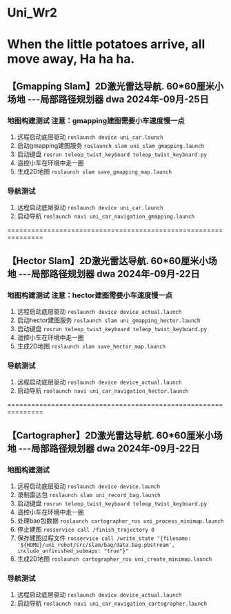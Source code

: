# Uni_Wr2
When the little potatoes arrive, all move away, Ha ha ha.
===============================================================
## 【Gmapping Slam】2D激光雷达导航. 60*60厘米小场地 ---局部路径规划器 dwa 2024年-09月-25日
  ### 地图构建测试 注意：gmapping建图需要小车速度慢一点
  1. 远程启动底层驱动 `roslaunch device uni_car.launch `
  2. 启动gmapping建图服务  `roslaunch slam uni_slam_gmapping.launch `
  3. 启动键盘  `rosrun teleop_twist_keyboard teleop_twist_keyboard.py `
  4. 遥控小车在环境中走一圈
  5. 生成2D地图 `roslaunch slam save_gmapping_map.launch `

 ### 导航测试
  1. 远程启动底层驱动 `roslaunch device uni_car.launch `
  2. 启动导航 `roslaunch navi uni_car_navigation_gmapping.launch `


===============================================================
## 【Hector Slam】2D激光雷达导航. 60*60厘米小场地 ---局部路径规划器 dwa 2024年-09月-22日
  ### 地图构建测试 注意：hector建图需要小车速度慢一点
  1. 远程启动底层驱动 `roslaunch device device_actual.launch `
  2. 启动hector建图服务  `roslaunch slam uni_gmapping_hector.launch `
  3. 启动键盘  `rosrun teleop_twist_keyboard teleop_twist_keyboard.py `
  4. 遥控小车在环境中走一圈
  5. 生成2D地图 `roslaunch slam save_hector_map.launch `

 ### 导航测试
  1. 远程启动底层驱动 `roslaunch device device_actual.launch `
  2. 启动导航 `roslaunch navi uni_car_navigation_hector.launch `



===============================================================
## 【Cartographer】2D激光雷达导航. 60*60厘米小场地 ---局部路径规划器 dwa 2024年-09月-22日
  ### 地图构建测试
  1. 远程启动底层驱动 `roslaunch device device.launch `
  2. 录制雷达包 `roslaunch slam uni_record_bag.launch `
  3. 启动键盘   `rosrun teleop_twist_keyboard teleop_twist_keyboard.py `
  4. 遥控小车在环境中走一圈
  5. 处理bao包数据 `roslaunch cartographer_ros uni_process_minimap.launch `
  6. 停止建图 `rosservice call /finish_trajectory 0 `
  7. 保存建图过程文件 
    ` rosservice call /write_state "{filename: '${HOME}/uni_robot/src/slam/bag/data.bag.pbstream', include_unfinished_submaps: "true"}" `
  8. 生成2D地图 `roslaunch cartographer_ros uni_create_minimap.launch `

 ### 导航测试
  1. 远程启动底层驱动 `roslaunch device device_actual.launch `
  2. 启动导航 `roslaunch navi uni_car_navigation_cartographer.launch `
